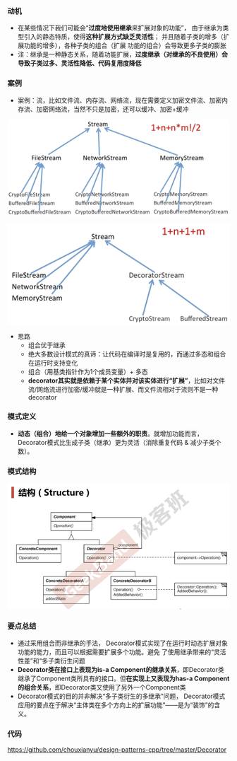 ### 动机

* 在某些情况下我们可能会“**过度地使用继承**来扩展对象的功能”， 由于继承为类型引入的静态特质，使得**这种扩展方式缺乏灵活性**； 并且随着子类的增多（扩展功能的增多），各种子类的组合（扩展 功能的组合）会导致更多子类的膨胀
* 注：继承是一种静态关系，随着功能扩展，**过度继承（对继承的不良使用）会导致子类过多、灵活性降低、代码复用度降低**

### 案例

* 案例：流，比如文件流、内存流、网络流，现在需要定义加密文件流、加密内存流、加密网络流，当然不只是加密，还可以缓冲、加密+缓冲

![](./images/Decorator1.png)

![](./images/Decorator2.png)

* 思路
  * 组合优于继承
  * 绝大多数设计模式的真谛：让代码在编译时是复用的，而通过多态和组合在运行时支持变化
  * 组合（用基类指针作为1个成员变量）+ 多态
  * **decorator其实就是依赖于某个实体并对该实体进行“扩展”**，比如对文件流/网络流进行加密/缓冲就是一种扩展、而文件流相对于流则不是一种decorator

### 模式定义

* **动态（组合）地给一个对象增加一些额外的职责**。就增加功能而言，Decorator模式比生成子类（继承）更为灵活（消除重复代码 & 减少子类个数）。

### 模式结构

![](./images/Decorator3.png)

### 要点总结

* 通过采用组合而非继承的手法， Decorator模式实现了在运行时动态扩展对象功能的能力，而且可以根据需要扩展多个功能。避免 了使用继承带来的“灵活性差”和“多子类衍生问题
* **Decorator类在接口上表现为is-a Component的继承关系**，即Decorator类继承了Component类所具有的接口。但**在实现上又表现为has-a Component的组合关系**，即Decorator类又使用了另外一个Component类
* Decorator模式的目的并非解决“多子类衍生的多继承”问题， Decorator模式应用的要点在于解决“主体类在多个方向上的扩展功能”——是为“装饰”的含义。

### 代码

https://github.com/chouxianyu/design-patterns-cpp/tree/master/Decorator
